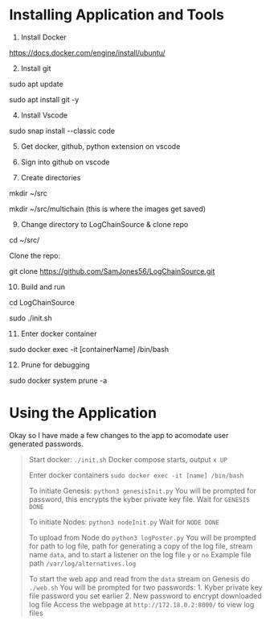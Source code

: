 # Installing Application and Tools

1. Install Docker

  https://docs.docker.com/engine/install/ubuntu/

2. Install git
 
  sudo apt update

  sudo apt install git -y

4. Install Vscode

  sudo snap install --classic code

5. Get docker, github, python extension on vscode
6. Sign into github on vscode

7. Create directories

  mkdir ~/src
  
  mkdir ~/src/multichain (this is where the images get saved)

9. Change directory to LogChainSource & clone repo

  cd ~/src/
  
  Clone the repo:
  
  git clone https://github.com/SamJones56/LogChainSource.git

10. Build and run
  
  cd LogChainSource
  
  sudo ./init.sh

11. Enter docker container
  
  sudo docker exec -it [containerName] /bin/bash

12. Prune for debugging
  
  sudo docker system prune -a

# Using the Application
Okay so I have made a few changes to the app to acomodate user generated passwords.

> Start docker: `./init.sh`
>     Docker compose starts, output `x UP`
> 
> Enter docker containers `sudo docker exec -it [name] /bin/bash`
> 
> To initiate Genesis: `python3 genesisInit.py`
>     You will be prompted for password, this encrypts the kyber private key file.
>     Wait for `GENESIS DONE`
> 
> To initiate Nodes: `python3 nodeInit.py`
>     Wait for `NODE DONE`
> 
> To upload from Node do `python3 logPoster.py`
>     You will be prompted for path to log file, path for generating a copy of the log file, stream name `data`, and to start a listener on the log file `y` or `no`
>         Example file path `/var/log/alternatives.log`
> 
> To start the web app and read from the `data` stream on Genesis do `./web.sh`
>     You will be prompted for two passwords: 
>         1. Kyber private key file password you set earlier
>         2. New password to encrypt downloaded log file
>     Access the webpage at `http://172.18.0.2:8000/` to view log files